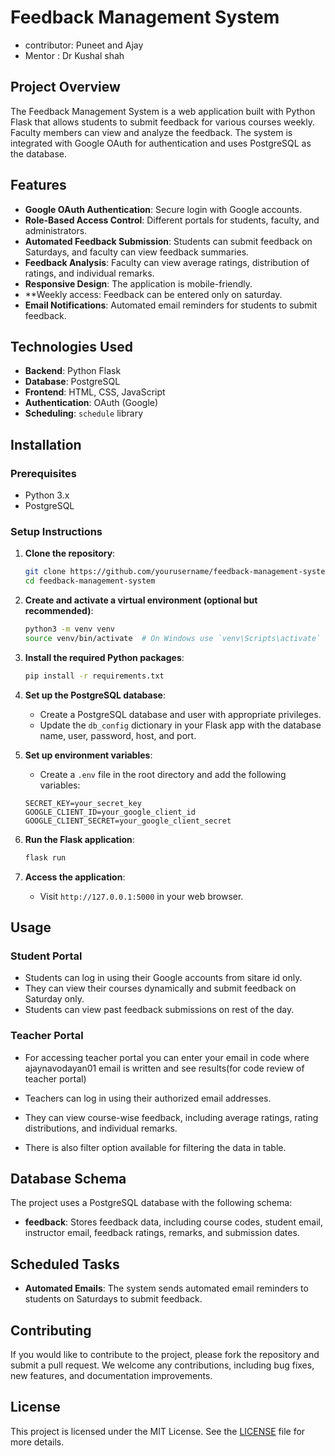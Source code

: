 # Feedback Management System
- contributor: Puneet and Ajay
- Mentor : Dr Kushal shah

## Project Overview

The Feedback Management System is a web application built with Python Flask that allows students to submit feedback for various courses weekly. Faculty members can view and analyze the feedback. The system is integrated with Google OAuth for authentication and uses PostgreSQL as the database.

## Features

- **Google OAuth Authentication**: Secure login with Google accounts.
- **Role-Based Access Control**: Different portals for students, faculty, and administrators.
- **Automated Feedback Submission**: Students can submit feedback on Saturdays, and faculty can view feedback summaries.
- **Feedback Analysis**: Faculty can view average ratings, distribution of ratings, and individual remarks.
- **Responsive Design**: The application is mobile-friendly.
- **Weekly access: Feedback can be entered only on saturday.
- **Email Notifications**: Automated email reminders for students to submit feedback.

## Technologies Used

- **Backend**: Python Flask
- **Database**: PostgreSQL
- **Frontend**: HTML, CSS, JavaScript
- **Authentication**: OAuth (Google)
- **Scheduling**: `schedule` library
  

## Installation

### Prerequisites

- Python 3.x
- PostgreSQL
  

### Setup Instructions

1. **Clone the repository**:
    ```bash
    git clone https://github.com/yourusername/feedback-management-system.git
    cd feedback-management-system
    ```

2. **Create and activate a virtual environment (optional but recommended)**:
    ```bash
    python3 -m venv venv
    source venv/bin/activate  # On Windows use `venv\Scripts\activate`
    ```

3. **Install the required Python packages**:
    ```bash
    pip install -r requirements.txt
    ```

4. **Set up the PostgreSQL database**:
    - Create a PostgreSQL database and user with appropriate privileges.
    - Update the `db_config` dictionary in your Flask app with the database name, user, password, host, and port.

5. **Set up environment variables**:
    - Create a `.env` file in the root directory and add the following variables:
    ```env
    SECRET_KEY=your_secret_key
    GOOGLE_CLIENT_ID=your_google_client_id
    GOOGLE_CLIENT_SECRET=your_google_client_secret
    ```

6. **Run the Flask application**:
    ```bash
    flask run
    ```

7. **Access the application**:
    - Visit `http://127.0.0.1:5000` in your web browser.

## Usage

### Student Portal

- Students can log in using their Google accounts from sitare id only.
- They can view their courses dynamically and submit feedback on Saturday only.
- Students can view past feedback submissions on rest of the day.

### Teacher Portal

- For accessing teacher portal you can enter your email in code where ajaynavodayan01 email is written and see results(for code review of teacher portal)
- Teachers can log in using their authorized email addresses.

- They can view course-wise feedback, including average ratings, rating distributions, and individual remarks.
- There is also filter option available for filtering the data in table.
  

## Database Schema

The project uses a PostgreSQL database with the following schema:

- **feedback**: Stores feedback data, including course codes, student email, instructor email, feedback ratings, remarks, and submission dates.

## Scheduled Tasks

- **Automated Emails**: The system sends automated email reminders to students on Saturdays to submit feedback.



## Contributing

If you would like to contribute to the project, please fork the repository and submit a pull request. We welcome any contributions, including bug fixes, new features, and documentation improvements.

## License

This project is licensed under the MIT License. See the [LICENSE](LICENSE) file for more details.
